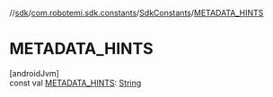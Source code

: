 //[sdk](../../../index.md)/[com.robotemi.sdk.constants](../index.md)/[SdkConstants](index.md)/[METADATA_HINTS](-m-e-t-a-d-a-t-a_-h-i-n-t-s.md)

# METADATA_HINTS

[androidJvm]\
const val [METADATA_HINTS](-m-e-t-a-d-a-t-a_-h-i-n-t-s.md): [String](https://kotlinlang.org/api/latest/jvm/stdlib/kotlin/-string/index.html)
